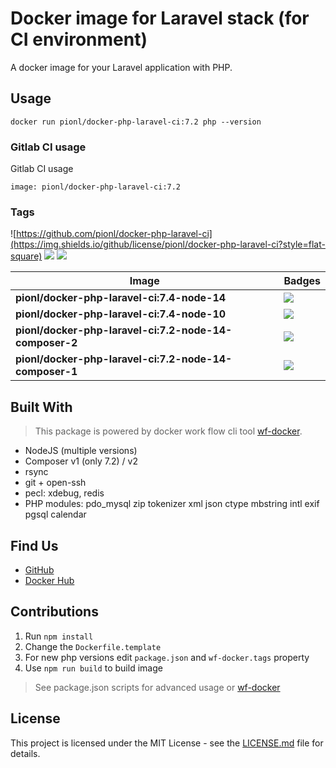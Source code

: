 # Docker image for Laravel stack (for CI environment)

A docker image for your Laravel application with PHP.


## Usage
```
docker run pionl/docker-php-laravel-ci:7.2 php --version
```

### Gitlab CI usage

Gitlab CI usage

```shell
image: pionl/docker-php-laravel-ci:7.2
```

### Tags

![https://github.com/pionl/docker-php-laravel-ci](https://img.shields.io/github/license/pionl/docker-php-laravel-ci?style=flat-square)
![](https://img.shields.io/docker/pulls/pionl/docker-php-laravel-ci?style=flat-square) ![](https://img.shields.io/docker/stars/pionl/docker-php-laravel-ci?style=flat-square)

Image | Badges
 --- | ---
**pionl/docker-php-laravel-ci:7.4-node-14** | ![](https://img.shields.io/docker/image-size/pionl/docker-php-laravel-ci/7.4-node-14?style=flat-square)
**pionl/docker-php-laravel-ci:7.4-node-10** | ![](https://img.shields.io/docker/image-size/pionl/docker-php-laravel-ci/7.4-node-10?style=flat-square)
**pionl/docker-php-laravel-ci:7.2-node-14-composer-2** | ![](https://img.shields.io/docker/image-size/pionl/docker-php-laravel-ci/7.2-node-14-composer-2?style=flat-square)
**pionl/docker-php-laravel-ci:7.2-node-14-composer-1** | ![](https://img.shields.io/docker/image-size/pionl/docker-php-laravel-ci/7.2-node-14-composer-1?style=flat-square)


## Built With

> This package is powered by docker work flow cli tool [wf-docker](https://github.com/wrk-flow/wf-docker).

* NodeJS (multiple versions)
* Composer v1 (only 7.2) / v2
* rsync
* git + open-ssh
* pecl: xdebug, redis
* PHP modules: pdo_mysql zip tokenizer xml json ctype mbstring intl exif pgsql calendar

## Find Us

* [GitHub](https://github.com/pionl/docker-php-laravel-ci)
* [Docker Hub](https://cloud.docker.com/repository/docker/pionl/docker-php-laravel-ci)

## Contributions

1. Run `npm install`
2. Change the `Dockerfile.template`
3. For new php versions edit `package.json` and `wf-docker.tags` property
4. Use `npm run build` to build image

> See package.json scripts for advanced usage or [wf-docker](https://github.com/wrk-flow/wf-docker)

## License

This project is licensed under the MIT License - see the [LICENSE.md](LICENSE.md) file for details.
